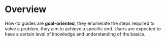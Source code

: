 # Overview

How-to guides are **goal-oriented**, they enumerate the steps required to solve a problem, they aim to achieve a specific end. Users are expected to have a certain level of knowledge and understanding of the basics.
